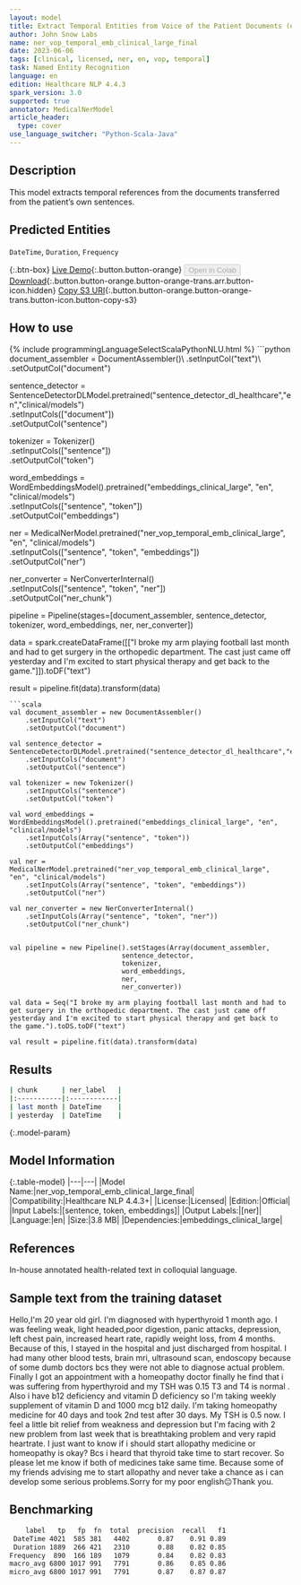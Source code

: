 ```yaml
---
layout: model
title: Extract Temporal Entities from Voice of the Patient Documents (embeddings_clinical_large)
author: John Snow Labs
name: ner_vop_temporal_emb_clinical_large_final
date: 2023-06-06
tags: [clinical, licensed, ner, en, vop, temporal]
task: Named Entity Recognition
language: en
edition: Healthcare NLP 4.4.3
spark_version: 3.0
supported: true
annotator: MedicalNerModel
article_header:
  type: cover
use_language_switcher: "Python-Scala-Java"
---
```


## Description

This model extracts temporal references from the documents transferred from the patient’s own sentences.

## Predicted Entities

`DateTime`, `Duration`, `Frequency`

{:.btn-box}
[Live Demo](https://demo.johnsnowlabs.com/healthcare/VOICE_OF_THE_PATIENTS/){:.button.button-orange}
<button class="button button-orange" disabled>Open in Colab</button>
[Download](https://s3.amazonaws.com/auxdata.johnsnowlabs.com/clinical/models/ner_vop_temporal_emb_clinical_large_final_en_4.4.3_3.0_1686076327359.zip){:.button.button-orange.button-orange-trans.arr.button-icon.hidden}
[Copy S3 URI](s3://auxdata.johnsnowlabs.com/clinical/models/ner_vop_temporal_emb_clinical_large_final_en_4.4.3_3.0_1686076327359.zip){:.button.button-orange.button-orange-trans.button-icon.button-copy-s3}

## How to use



<div class="tabs-box" markdown="1">
{% include programmingLanguageSelectScalaPythonNLU.html %}
```python
document_assembler = DocumentAssembler()\
    .setInputCol("text")\
    .setOutputCol("document")

sentence_detector = SentenceDetectorDLModel.pretrained("sentence_detector_dl_healthcare","en","clinical/models")\
    .setInputCols(["document"])\
    .setOutputCol("sentence")

tokenizer = Tokenizer() \
    .setInputCols(["sentence"]) \
    .setOutputCol("token")

word_embeddings = WordEmbeddingsModel().pretrained("embeddings_clinical_large", "en", "clinical/models")\
    .setInputCols(["sentence", "token"]) \
    .setOutputCol("embeddings")                

ner = MedicalNerModel.pretrained("ner_vop_temporal_emb_clinical_large", "en", "clinical/models") \
    .setInputCols(["sentence", "token", "embeddings"]) \
    .setOutputCol("ner")

ner_converter = NerConverterInternal() \
    .setInputCols(["sentence", "token", "ner"]) \
    .setOutputCol("ner_chunk")

pipeline = Pipeline(stages=[document_assembler,
                            sentence_detector,
                            tokenizer,
                            word_embeddings,
                            ner,
                            ner_converter])

data = spark.createDataFrame([["I broke my arm playing football last month and had to get surgery in the orthopedic department. The cast just came off yesterday and I'm excited to start physical therapy and get back to the game."]]).toDF("text")

result = pipeline.fit(data).transform(data)
```
```scala
val document_assembler = new DocumentAssembler()
    .setInputCol("text")
    .setOutputCol("document")
    
val sentence_detector = SentenceDetectorDLModel.pretrained("sentence_detector_dl_healthcare","en","clinical/models")
    .setInputCols("document")
    .setOutputCol("sentence")
    
val tokenizer = new Tokenizer()
    .setInputCols("sentence")
    .setOutputCol("token")
    
val word_embeddings = WordEmbeddingsModel().pretrained("embeddings_clinical_large", "en", "clinical/models")
    .setInputCols(Array("sentence", "token"))
    .setOutputCol("embeddings")                
    
val ner = MedicalNerModel.pretrained("ner_vop_temporal_emb_clinical_large", "en", "clinical/models")
    .setInputCols(Array("sentence", "token", "embeddings"))
    .setOutputCol("ner")
    
val ner_converter = new NerConverterInternal()
    .setInputCols(Array("sentence", "token", "ner"))
    .setOutputCol("ner_chunk")

        
val pipeline = new Pipeline().setStages(Array(document_assembler,
                            sentence_detector,
                            tokenizer,
                            word_embeddings,
                            ner,
                            ner_converter))    

val data = Seq("I broke my arm playing football last month and had to get surgery in the orthopedic department. The cast just came off yesterday and I'm excited to start physical therapy and get back to the game.").toDS.toDF("text")

val result = pipeline.fit(data).transform(data)

```
</div>

## Results

```bash
| chunk      | ner_label   |
|:-----------|:------------|
| last month | DateTime    |
| yesterday  | DateTime    |

```

{:.model-param}
## Model Information

{:.table-model}
|---|---|
|Model Name:|ner_vop_temporal_emb_clinical_large_final|
|Compatibility:|Healthcare NLP 4.4.3+|
|License:|Licensed|
|Edition:|Official|
|Input Labels:|[sentence, token, embeddings]|
|Output Labels:|[ner]|
|Language:|en|
|Size:|3.8 MB|
|Dependencies:|embeddings_clinical_large|

## References

In-house annotated health-related text in colloquial language.

## Sample text from the training dataset

Hello,I'm 20 year old girl. I'm diagnosed with hyperthyroid 1 month ago. I was feeling weak, light headed,poor digestion, panic attacks, depression, left chest pain, increased heart rate, rapidly weight loss,  from 4 months. Because of this, I stayed in the hospital and just discharged from hospital. I had many other blood tests, brain mri, ultrasound scan, endoscopy because of some dumb doctors bcs they were not able to diagnose actual problem. Finally I got an appointment with a homeopathy doctor finally he find that i was suffering from hyperthyroid and my TSH was 0.15 T3 and T4 is normal . Also i have b12 deficiency and vitamin D deficiency so I'm taking weekly supplement of vitamin D and 1000 mcg b12 daily. I'm taking homeopathy medicine for 40 days and took 2nd test after 30 days. My TSH is 0.5 now. I feel a little bit relief from weakness and depression but I'm facing with 2 new problem from last week that is breathtaking problem and very rapid heartrate. I just want to know if i should start allopathy medicine or homeopathy is okay? Bcs i heard that thyroid take time to start recover. So please let me know if both of medicines take same time. Because some of my friends advising me to start allopathy and never take a chance as i can develop some serious problems.Sorry for my poor english😐Thank you.

## Benchmarking

```bash
    label   tp   fp  fn  total  precision  recall   f1
 DateTime 4021  585 381   4402       0.87    0.91 0.89
 Duration 1889  266 421   2310       0.88    0.82 0.85
Frequency  890  166 189   1079       0.84    0.82 0.83
macro_avg 6800 1017 991   7791       0.86    0.85 0.86
micro_avg 6800 1017 991   7791       0.87    0.87 0.87
```